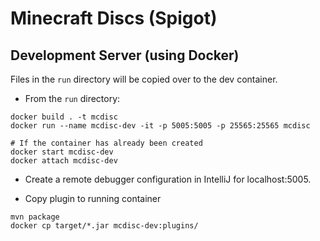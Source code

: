 # Minecraft Discs (Spigot)


## Development Server (using Docker)
Files in the `run` directory will be copied over to the dev container.

- From the `run` directory:
```
docker build . -t mcdisc
docker run --name mcdisc-dev -it -p 5005:5005 -p 25565:25565 mcdisc

# If the container has already been created
docker start mcdisc-dev
docker attach mcdisc-dev
```

- Create a remote debugger configuration in IntelliJ for localhost:5005.

- Copy plugin to running container
```
mvn package
docker cp target/*.jar mcdisc-dev:plugins/
```
